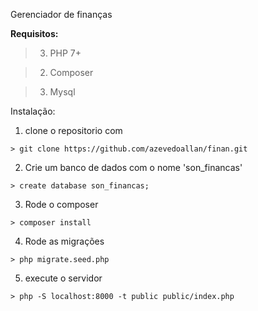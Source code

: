 Gerenciador de finanças

__Requisitos:__

> 3. PHP 7+

> 2. Composer

> 3. Mysql


Instalação:


1. clone o repositorio com
```
> git clone https://github.com/azevedoallan/finan.git
```

2. Crie um banco de dados com o nome 'son_financas'
```
> create database son_financas;
```

3. Rode o composer
```
> composer install
```

4. Rode as migrações
```
> php migrate.seed.php
```

5. execute o servidor
```
> php -S localhost:8000 -t public public/index.php
```
